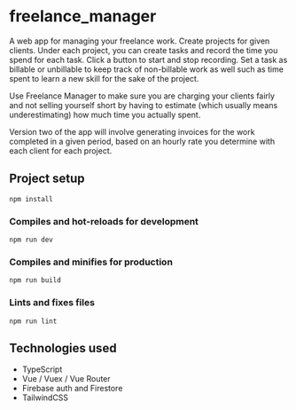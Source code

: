 # freelance_manager
A web app for managing your freelance work. Create projects for given clients. Under each project, you can create tasks and record the time you spend for each task. Click a button to start and stop recording. Set a task as billable or unbillable to keep track of non-billable work as well such as time spent to learn a new skill for the sake of the project. 

Use Freelance Manager to make sure you are charging your clients fairly and not selling yourself short by having to estimate (which usually means underestimating) how much time you actually spent. 

Version two of the app will involve generating invoices for the work completed in a given period, based on an hourly rate you determine with each client for each project.

## Project setup
```
npm install
```

### Compiles and hot-reloads for development
```
npm run dev
```

### Compiles and minifies for production
```
npm run build
```

### Lints and fixes files
```
npm run lint
```

## Technologies used
- TypeScript
- Vue / Vuex / Vue Router
- Firebase auth and Firestore
- TailwindCSS
